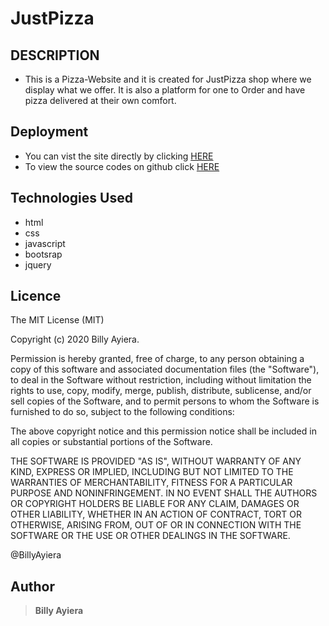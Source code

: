 # JustPizza

## DESCRIPTION

- This is a Pizza-Website and it is created for JustPizza shop where we display what we offer. It is  also a platform for one to Order and have pizza delivered at their own comfort.

## Deployment
- You can vist the site directly by clicking [HERE](https://billyayiera.github.io/Pizza-Delivery/)
- To view the source codes on github click [HERE](https://github.com/BillyAyiera/Pizza-Delivery)

## Technologies Used
 - html
 - css
 - javascript
 - bootsrap 
 - jquery
 
## Licence

The MIT License (MIT)

Copyright (c) 2020 Billy Ayiera.

Permission is hereby granted, free of charge, to any person obtaining a copy of this software and associated documentation files (the "Software"), to deal in the Software without restriction, including without limitation the rights to use, copy, modify, merge, publish, distribute, sublicense, and/or sell copies of the Software, and to permit persons to whom the Software is furnished to do so, subject to the following conditions:

The above copyright notice and this permission notice shall be included in all copies or substantial portions of the Software.

THE SOFTWARE IS PROVIDED "AS IS", WITHOUT WARRANTY OF ANY KIND, EXPRESS OR IMPLIED, INCLUDING BUT NOT LIMITED TO THE WARRANTIES OF MERCHANTABILITY, FITNESS FOR A PARTICULAR PURPOSE AND NONINFRINGEMENT. IN NO EVENT SHALL THE AUTHORS OR COPYRIGHT HOLDERS BE LIABLE FOR ANY CLAIM, DAMAGES OR OTHER LIABILITY, WHETHER IN AN ACTION OF CONTRACT, TORT OR OTHERWISE, ARISING FROM, OUT OF OR IN CONNECTION WITH THE SOFTWARE OR THE USE OR OTHER DEALINGS IN THE SOFTWARE.

@BillyAyiera

## Author

> **Billy Ayiera**

